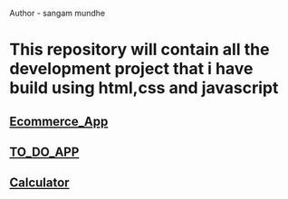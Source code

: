 Author - sangam mundhe
<h1>This repository will contain all the development project that i have  build using html,css and javascript</h1>
<h2><a href="https://sangammundhe.000webhostapp.com/ecommerce/index.html  "target=”_blank” " >Ecommerce_App</a></h2>
<h2><a href="https://sangammundhe.000webhostapp.com/TODOAPP/index.html" target= "_blank">TO_DO_APP</a></h2>
<h2><a href="https://sangammundhe.000webhostapp.com/calculater/index.html" target= "_blank">Calculator</a></h2>
